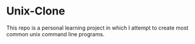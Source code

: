 # Unix-Clone
This repo is a personal learning project in which I attempt to create most common unix command line programs.
